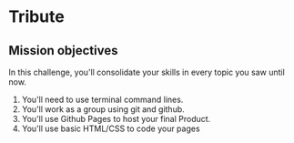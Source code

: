 # Tribute

## Mission objectives

In this challenge, you'll consolidate your skills in every topic you saw until now.

1. You'll need to use terminal command lines.
2. You'll work as a group using git and github.
3. You'll use Github Pages to host your final Product.
4. You'll use basic HTML/CSS to code your pages
